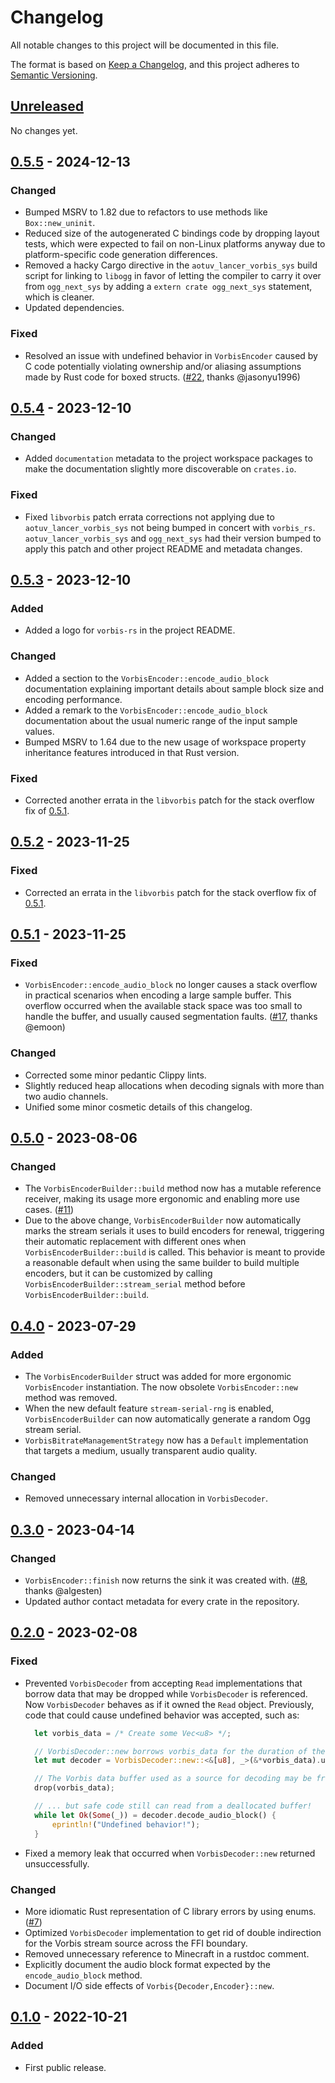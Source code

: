 # Changelog

All notable changes to this project will be documented in this file.

The format is based on [Keep a Changelog](https://keepachangelog.com/en/1.0.0/),
and this project adheres to
[Semantic Versioning](https://semver.org/spec/v2.0.0.html).

## [Unreleased]

No changes yet.

## [0.5.5] - 2024-12-13

### Changed

- Bumped MSRV to 1.82 due to refactors to use methods like `Box::new_uninit`.
- Reduced size of the autogenerated C bindings code by dropping layout tests,
  which were expected to fail on non-Linux platforms anyway due to
  platform-specific code generation differences.
- Removed a hacky Cargo directive in the `aotuv_lancer_vorbis_sys` build script
  for linking to `libogg` in favor of letting the compiler to carry it over from
  `ogg_next_sys` by adding a `extern crate ogg_next_sys` statement, which is
  cleaner.
- Updated dependencies.

### Fixed

- Resolved an issue with undefined behavior in `VorbisEncoder` caused by C code
  potentially violating ownership and/or aliasing assumptions made by Rust code
  for boxed structs.
  ([#22](https://github.com/ComunidadAylas/vorbis-rs/issues/22), thanks
  @jasonyu1996)

## [0.5.4] - 2023-12-10

### Changed

- Added `documentation` metadata to the project workspace packages to make the
  documentation slightly more discoverable on `crates.io`.

### Fixed

- Fixed `libvorbis` patch errata corrections not applying due to
  `aotuv_lancer_vorbis_sys` not being bumped in concert with `vorbis_rs`.
  `aotuv_lancer_vorbis_sys` and `ogg_next_sys` had their version bumped to
  apply this patch and other project README and metadata changes.

## [0.5.3] - 2023-12-10

### Added

- Added a logo for `vorbis-rs` in the project README.

### Changed

- Added a section to the `VorbisEncoder::encode_audio_block` documentation
  explaining important details about sample block size and encoding performance.
- Added a remark to the `VorbisEncoder::encode_audio_block` documentation about
  the usual numeric range of the input sample values.
- Bumped MSRV to 1.64 due to the new usage of workspace property inheritance
  features introduced in that Rust version.

### Fixed

- Corrected another errata in the `libvorbis` patch for the stack overflow
  fix of [0.5.1].

## [0.5.2] - 2023-11-25

### Fixed

- Corrected an errata in the `libvorbis` patch for the stack overflow fix of
  [0.5.1].

## [0.5.1] - 2023-11-25

### Fixed

- `VorbisEncoder::encode_audio_block` no longer causes a stack overflow in
  practical scenarios when encoding a large sample buffer. This overflow
  occurred when the available stack space was too small to handle the buffer,
  and usually caused segmentation faults.
  ([#17](https://github.com/ComunidadAylas/vorbis-rs/issues/17), thanks @emoon)

### Changed

- Corrected some minor pedantic Clippy lints.
- Slightly reduced heap allocations when decoding signals with more than two
  audio channels.
- Unified some minor cosmetic details of this changelog.

## [0.5.0] - 2023-08-06

### Changed

- The `VorbisEncoderBuilder::build` method now has a mutable reference receiver,
  making its usage more ergonomic and enabling more use cases.
  ([#11](https://github.com/ComunidadAylas/vorbis-rs/issues/11))
- Due to the above change, `VorbisEncoderBuilder` now automatically marks the
  stream serials it uses to build encoders for renewal, triggering their
  automatic replacement with different ones when `VorbisEncoderBuilder::build`
  is called. This behavior is meant to provide a reasonable default when using
  the same builder to build multiple encoders, but it can be customized by
  calling `VorbisEncoderBuilder::stream_serial` method before
  `VorbisEncoderBuilder::build`.

## [0.4.0] - 2023-07-29

### Added

- The `VorbisEncoderBuilder` struct was added for more ergonomic `VorbisEncoder`
  instantiation. The now obsolete `VorbisEncoder::new` method was removed.
- When the new default feature `stream-serial-rng` is enabled,
  `VorbisEncoderBuilder` can now automatically generate a random Ogg stream
  serial.
- `VorbisBitrateManagementStrategy` now has a `Default` implementation that
  targets a medium, usually transparent audio quality.

### Changed

- Removed unnecessary internal allocation in `VorbisDecoder`.

## [0.3.0] - 2023-04-14

### Changed

- `VorbisEncoder::finish` now returns the sink it was created with.
  ([#8](https://github.com/ComunidadAylas/vorbis-rs/pull/8), thanks @algesten)
- Updated author contact metadata for every crate in the repository.

## [0.2.0] - 2023-02-08

### Fixed

- Prevented `VorbisDecoder` from accepting `Read` implementations that borrow
  data that may be dropped while `VorbisDecoder` is referenced. Now
  `VorbisDecoder` behaves as if it owned the `Read` object. Previously, code
  that could cause undefined behavior was accepted, such as:

  ```rs
	let vorbis_data = /* Create some Vec<u8> */;

	// VorbisDecoder::new borrows vorbis_data for the duration of the function invocation
	let mut decoder = VorbisDecoder::new::<&[u8], _>(&*vorbis_data).unwrap();

	// The Vorbis data buffer used as a source for decoding may be freed later...
	drop(vorbis_data);

	// ... but safe code still can read from a deallocated buffer!
	while let Ok(Some(_)) = decoder.decode_audio_block() {
		eprintln!("Undefined behavior!");
	}
  ```

- Fixed a memory leak that occurred when `VorbisDecoder::new` returned unsuccessfully.

### Changed

- More idiomatic Rust representation of C library errors by using enums. ([#7](https://github.com/ComunidadAylas/vorbis-rs/issues/7))
- Optimized `VorbisDecoder` implementation to get rid of double indirection for the Vorbis stream source across the FFI boundary.
- Removed unnecessary reference to Minecraft in a rustdoc comment.
- Explicitly document the audio block format expected by the `encode_audio_block` method.
- Document I/O side effects of `Vorbis{Decoder,Encoder}::new`.

## [0.1.0] - 2022-10-21

### Added

- First public release.

[Unreleased]: https://github.com/ComunidadAylas/vorbis-rs/compare/v0.5.5...HEAD
[0.5.5]: https://github.com/ComunidadAylas/vorbis-rs/releases/tag/v0.5.5
[0.5.4]: https://github.com/ComunidadAylas/vorbis-rs/releases/tag/v0.5.4
[0.5.3]: https://github.com/ComunidadAylas/vorbis-rs/releases/tag/v0.5.3
[0.5.2]: https://github.com/ComunidadAylas/vorbis-rs/releases/tag/v0.5.2
[0.5.1]: https://github.com/ComunidadAylas/vorbis-rs/releases/tag/v0.5.1
[0.5.0]: https://github.com/ComunidadAylas/vorbis-rs/releases/tag/v0.5.0
[0.4.0]: https://github.com/ComunidadAylas/vorbis-rs/releases/tag/v0.4.0
[0.3.0]: https://github.com/ComunidadAylas/vorbis-rs/releases/tag/v0.3.0
[0.2.0]: https://github.com/ComunidadAylas/vorbis-rs/releases/tag/v0.2.0
[0.1.0]: https://github.com/ComunidadAylas/vorbis-rs/releases/tag/v0.1.0
